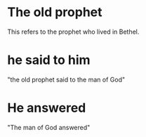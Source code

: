 # The old prophet

This refers to the prophet who lived in Bethel.

# he said to him

"the old prophet said to the man of God"

# He answered

"The man of God answered"

